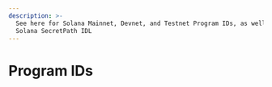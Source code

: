 ```yaml
---
description: >-
  See here for Solana Mainnet, Devnet, and Testnet Program IDs, as well as
  Solana SecretPath IDL
---
```


# Program IDs

